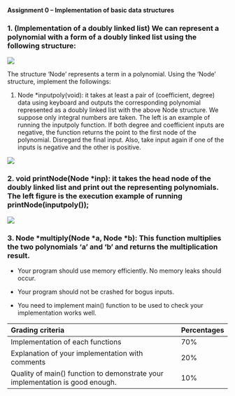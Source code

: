 ﻿**Assignment 0 – Implementation of basic data structures**

### 1. (Implementation of a doubly linked list) We can represent a polynomial with a form of a doubly linked list using the following structure:


![](Aspose.Words.1b22c803-2b4d-4051-8d66-ce89219ce423.001.png)


The structure ‘Node’ represents a term in a polynomial. Using the ‘Node’ structure, implement the followings:


1. Node \*inputpoly(void): it takes at least a pair of (coefficient, degree) data using keyboard and outputs the corresponding polynomial represented as a doubly linked list with the above Node structure. We suppose only integral numbers are taken. The left is an example of running the inputpoly function. If both degree and coefficient inputs are negative, the function returns the point to the first node of the polynomial. Disregard the final input. Also, take input again if one of the inputs is negative and the other is positive.


![](Aspose.Words.1b22c803-2b4d-4051-8d66-ce89219ce423.002.png)


### 2. void printNode(Node \*inp): it takes the head node of the doubly linked list and print out the representing polynomials. The left figure is the execution example of running printNode(inputpoly());


![](Aspose.Words.1b22c803-2b4d-4051-8d66-ce89219ce423.003.png)


### 3. Node \*multiply(Node \*a, Node \*b): This function multiplies the two polynomials ‘a’ and ‘b’ and returns the multiplication result. 

* Your program should use memory efficiently. No memory leaks should occur. 

* Your program should not be crashed for bogus inputs.

* You need to implement main() function to be used to check your implementation works well.

|Grading criteria|Percentages|
| :- | :- |
|Implementation of each functions|70%|
|Explanation of your implementation with comments|20%|
|Quality of main() function to demonstrate your implementation is good enough. |10%|

